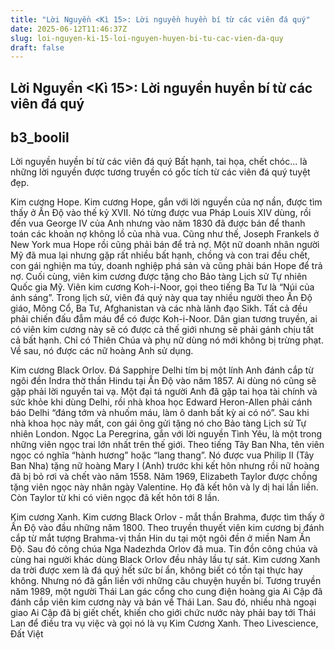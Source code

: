 ```yaml
---
title: "Lời Nguyền <Kì 15>: Lời nguyền huyền bí từ các viên đá quý"
date: 2025-06-12T11:46:37Z
slug: loi-nguyen-ki-15-loi-nguyen-huyen-bi-tu-cac-vien-da-quy
draft: false
---
```


## Lời Nguyền <Kì 15>: Lời nguyền huyền bí từ các viên đá quý

## b3_boolil

Lời nguyền huyền bí từ các viên đá quý
Bất hạnh, tai họa, chết chóc... là những lời nguyền được tương truyền có gốc tích từ các viên đá quý tuyệt đẹp.

Kim cương Hope.
Kim cương Hope, gắn với lời nguyền của nợ nần, được tìm thấy ở Ấn Độ vào thế kỷ XVII. Nó từng được vua Pháp Louis XIV dùng, rồi đến vua George IV của Anh nhưng vào năm 1830 đã được bán để thanh toán các khoản nợ không lồ của nhà vua.
Cũng như thế, Joseph Frankels ở New York mua Hope rồi cũng phải bán để trả nợ. Một nữ doanh nhân người Mỹ đã mua lại nhưng gặp rất nhiều bất hạnh, chồng và con trai đều chết, con gái nghiện ma túy, doanh nghiệp phá sản và cũng phải bán Hope để trả nợ. Cuối cùng, viên kim cương được tặng cho Bảo tàng Lịch sử Tự nhiên Quốc gia Mỹ.
Viên kim cương Koh-i-Noor, gọi theo tiếng Ba Tư là “Núi của ánh sáng”. Trong lịch sử, viên đá quý này qua tay nhiều người theo Ấn Độ giáo, Mông Cổ, Ba Tư, Afghanistan và các nhà lãnh đạo Sikh. Tất cả đều phải chiến đấu đẫm máu để có được Koh-i-Noor.
Dân gian tương truyền, ai có viên kim cương này sẽ có được cả thế giới nhưng sẽ phải gánh chịu tất cả bất hạnh. Chỉ có Thiên Chúa và phụ nữ dùng nó mới không bị trừng phạt. Về sau, nó được các nữ hoàng Anh sử dụng.

Kim cương Black Orlov.
Đá Sapphire Delhi tím bị một lính Anh đánh cắp từ ngôi đền Indra thờ thần Hindu tại Ấn Độ vào năm 1857. Ai dùng nó cũng sẽ gặp phải lời nguyền tai vạ.
Một đại tá người Anh đã gặp tai họa tài chính và sức khỏe khi dùng Delhi, rồi nhà khoa học Edward Heron-Allen phải cánh báo Delhi “đáng tớm và nhuốm máu, làm ô danh bất kỳ ai có nó”. Sau khi nhà khoa học này mất, con gái ông gửi tặng nó cho Bảo tàng Lịch sử Tự nhiên London.
Ngọc La Peregrina, gắn với lời nguyền Tình Yêu, là một trong những viên ngọc trai lớn nhất trên thế giới. Theo tiếng Tây Ban Nha, tên viên ngọc có nghĩa “hành hương” hoặc “lang thang”. Nó được vua Philip II (Tây Ban Nha) tặng nữ hoàng Mary I (Anh) trước khi kết hôn nhưng rồi nữ hoàng đã bị bỏ rơi và chết vào năm 1558.
Năm 1969, Elizabeth Taylor được chồng tặng viên ngọc này nhân ngày Valentine. Họ đã kết hôn và ly dị hai lần liền. Còn Taylor từ khi có viên ngọc đã kết hôn tới 8 lần.

Kim cương Xanh.
Kim cương Black Orlov - mắt thần Brahma, được tìm thấy ở Ấn Độ vào đầu những năm 1800. Theo truyền thuyết viên kim cương bị đánh cắp từ mắt tượng Brahma-vị thần Hin du tại một ngôi đền ở miền Nam Ấn Độ. Sau đó công chúa Nga Nadezhda Orlov đã mua. Tin đồn công chúa và cùng hai người khác dùng Black Orlov đều nhảy lầu tự sát.
Kim cương Xanh da trời được xem là đá quý hết sức bí ẩn, không biết có tồn tại thực hay không. Nhưng nó đã gắn liền với những câu chuyện huyền bí.
Tương truyền năm 1989, một người Thái Lan gác cổng cho cung điện hoàng gia Ai Cập đã đánh cắp viên kim cương này và bán về Thái Lan. Sau đó, nhiều nhà ngoại giao Ai Cập đã bị giết chết, khiến cho giới chức nước này phải bay tới Thái Lan để điều tra vụ việc và gọi nó là vụ Kim Cương Xanh.
Theo Livescience, Đất Việt